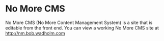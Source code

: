 No More CMS
===========

No More CMS (No More Content Management System) is a site that is editable from the front end. You can view a working No More CMS site at http://nm.bob.wadholm.com
